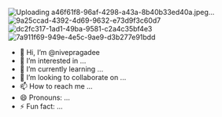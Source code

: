 ![Uploading a46f61f8-96af-4298-a43a-8b40b33ed40a.jpeg…]()
![9a25ccad-4392-4d69-9632-e73d9f3c60d7](https://github.com/user-attachments/assets/d2e6d29d-a3bb-4819-b432-ce4d645ce498)
![dc2fc317-1ad1-49ba-9581-c2a4c35bf4e3](https://github.com/user-attachments/assets/3440aeb3-fda9-470b-99f9-56620ca960c5)
![7a911f69-949e-4e5c-9ae9-d3b277e91bdd](https://github.com/user-attachments/assets/69b265d7-5a32-4aa4-9482-d2bd75e16bf1)
- 👋 Hi, I’m @nivepragadee
- 👀 I’m interested in ...
- 🌱 I’m currently learning ...
- 💞️ I’m looking to collaborate on ...
- 📫 How to reach me ...
- 😄 Pronouns: ...
- ⚡ Fun fact: ...

<!---
nivepragadee/nivepragadee is a ✨ special ✨ repository because its `README.md` (this file) appears on your GitHub profile.
You can click the Preview link to take a look at your changes.
--->
